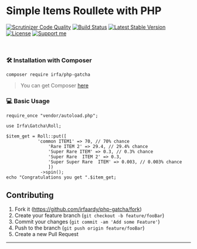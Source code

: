 
# Simple Items Roullete with PHP
[![Scrutinizer Code Quality](https://scrutinizer-ci.com/g/irfaardy/php-gatcha/badges/quality-score.png?b=master)](https://scrutinizer-ci.com/g/irfaardy/php-gatcha/?branch=master) [![Build Status](https://scrutinizer-ci.com/g/irfaardy/php-gatcha/badges/build.png?b=master)](https://scrutinizer-ci.com/g/irfaardy/php-gatcha/build-status/master) [![Latest Stable Version](https://poser.pugx.org/irfa/php-gatcha/v/stable)](https://packagist.org/packages/irfa/php-gatcha) [![License](https://poser.pugx.org/irfa/php-gatcha/license)](https://packagist.org/packages/irfa/php-gatcha) [![Support me](https://img.shields.io/badge/Support-Buy%20me%20a%20coffee-yellow.svg?style=flat-square)](https://www.buymeacoffee.com/OBaAofN) 

<br>
<h3>🛠️ Installation with Composer </h3>

    composer require irfa/php-gatcha

>You can get Composer [ here]( https://getcomposer.org/download/)

<h3>💻 Basic Usage</h3>

   
    require_once "vendor/autoload.php";
    
    use Irfa\Gatcha\Roll;
    
    $item_get = Roll::put([
				'common ITEM1' => 70, // 70% chance
	           		'Rare ITEM 2' => 29.4, // 29.4% chance
	           		'Super Rare ITEM' => 0.3, // 0.3% chance
	           		'Super Rare  ITEM 2' => 0.3,
	           		'Super Super Rare  ITEM' => 0.003, // 0.003% chance
		           	])
	           	 ->spin();
	echo "Congratulations you get ".$item_get;
    		

## Contributing

1. Fork it (<https://github.com/irfaardy/php-gatcha/fork>)
2. Create your feature branch (`git checkout -b feature/fooBar`)
3. Commit your changes (`git commit -am 'Add some Feature'`)
4. Push to the branch (`git push origin feature/fooBar`)
5. Create a new Pull Request
***
  

